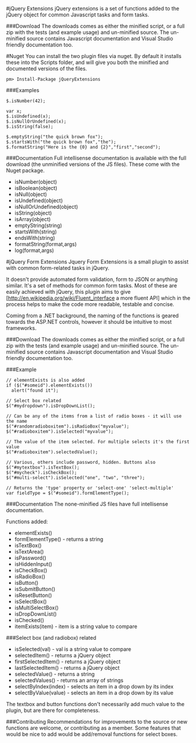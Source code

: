 #jQuery Extensions
jQuery extensions is a set of functions added to the jQuery object for common Javascript tasks and form tasks.

###Download
The downloads comes as either the minified script, or a full zip with the tests (and example usage) and un-minified source. The un-minified source contains Javascript documentation and Visual Studio friendly documentation too.

#Nuget
You can install the two plugin files via nuget. By default it installs these into the Scripts folder, and will give you both the minified and documented versions of the files.

	pm> Install-Package jQueryExtensions

###Examples

	$.isNumber(42);
	
	var x;
	$.isUndefined(x);
	$.isNullOrUndefined(x);
	$.isString(false);
	
	$.emptyString("the quick brown fox");
	$.startsWith("the quick brown fox","the");
	$.formatString("Here is the {0} and {2}","first","second");

###Documentation
Full intellisense documentation is available with the full download (the unminified versions of the JS files). These come with the Nuget package.

 * isNumber(object)
 * isBoolean(object)
 * isNull(object)
 * isUndefined(object)
 * isNullOrUndefined(object)
 * isString(object)
 * isArray(object)
 * emptyString(string)
 * startsWith(string)
 * endsWith(string)
 * formatString(format,args)
 * log(format,args)

#jQuery Form Extensions
Jquery Form Extensions is a small plugin to assist with common form-related tasks in jQuery.

It doesn't provide automated form validation, form to JSON or anything similar. It's a set of methods for common form tasks. Most of these are easily achieved with jQuery, this plugin aims to give [http://en.wikipedia.org/wiki/Fluent_interface a more fluent API] which in the process helps to make the code more readable, testable and concise.

Coming from a .NET background, the naming of the functions is geared towards the ASP.NET controls, however it should be intuitive to most frameworks.

###Download
The downloads comes as either the minified script, or a full zip with the tests (and example usage) and un-minified source. The un-minified source contains Javascript documentation and Visual Studio friendly documentation too.

###Example

	// elementExists is also added
	if ($("#someid").elementExists())
	  alert("found it");
		
	// Select box related
	$("#mydropdown").isDropDownList();
	
	// Can be any of the items from a list of radio boxes - it will use the name
	$("#randomradioboxitem").isRadioBox("myvalue");
	$("#radioboxitem").isSelected("myvalue");
	
	// The value of the item selected. For multiple selects it's the first value
	$("#radioboxitem").selectedValue();
	
	// Various, others include password, hidden. Buttons also
	$("#mytextbox").isTextBox();
	$("#mycheck").isCheckBox();
	$("#multi-select").isSelected("one", "two", "three");
	
	// Returns the 'type' property or 'select-one' 'select-multiple'
	var fieldType = $("#someid").formElementType();

###Documentation
The none-minified JS files have full intellisense documentation.

Functions added:
 * elementExists()  
 * formElementType() - returns a string
 * isTextBox()  
 * isTextArea()
 * isPassword()
 * isHiddenInput()
 * isCheckBox()
 * isRadioBox()
 * isButton()
 * isSubmitButton()
 * isResetButton()
 * isSelectBox()
 * isMultiSelectBox()
 * isDropDownList()
 * isChecked()
 * itemExists(item) - item is a string value to compare

###Select box (and radiobox) related
 * isSelected(val) - val is a string value to compare
 * selectedItem() - returns a jQuery object
 * firstSelectedItem() - returns a jQuery object
 * lastSelectedItem() - returns a jQuery object
 * selectedValue() - returns a string
 * selectedValues() - returns an array of strings
 * selectByIndex(index) - selects an item in a drop down by its index
 * selectByValue(value) - selects an item in a drop down by its value

The textbox and button functions don't necessarily add much value to the plugin, but are there for completeness.

###Contributing
Recommendations for improvements to the source or new functions are welcome, or contributing as a member. Some features that would be nice to add would be add/removal functions for select boxes.
